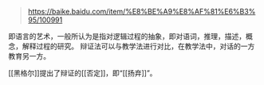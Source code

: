 > https://baike.baidu.com/item/%E8%BE%A9%E8%AF%81%E6%B3%95/100991

即语言的艺术，一般所认为是指对逻辑过程的抽象，即对语词，推理，描述，概念，解释过程的研究。
辩证法可以与教学法进行对比，在教学法中，对话的一方教育另一方。

[[黑格尔]]提出了辩证的[[否定]]，即“[[扬弃]]”。